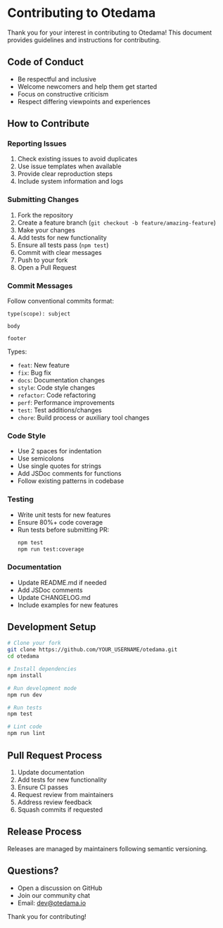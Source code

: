 # Contributing to Otedama

Thank you for your interest in contributing to Otedama! This document provides guidelines and instructions for contributing.

## Code of Conduct

- Be respectful and inclusive
- Welcome newcomers and help them get started
- Focus on constructive criticism
- Respect differing viewpoints and experiences

## How to Contribute

### Reporting Issues

1. Check existing issues to avoid duplicates
2. Use issue templates when available
3. Provide clear reproduction steps
4. Include system information and logs

### Submitting Changes

1. Fork the repository
2. Create a feature branch (`git checkout -b feature/amazing-feature`)
3. Make your changes
4. Add tests for new functionality
5. Ensure all tests pass (`npm test`)
6. Commit with clear messages
7. Push to your fork
8. Open a Pull Request

### Commit Messages

Follow conventional commits format:

```
type(scope): subject

body

footer
```

Types:
- `feat`: New feature
- `fix`: Bug fix
- `docs`: Documentation changes
- `style`: Code style changes
- `refactor`: Code refactoring
- `perf`: Performance improvements
- `test`: Test additions/changes
- `chore`: Build process or auxiliary tool changes

### Code Style

- Use 2 spaces for indentation
- Use semicolons
- Use single quotes for strings
- Add JSDoc comments for functions
- Follow existing patterns in codebase

### Testing

- Write unit tests for new features
- Ensure 80%+ code coverage
- Run tests before submitting PR:
  ```bash
  npm test
  npm run test:coverage
  ```

### Documentation

- Update README.md if needed
- Add JSDoc comments
- Update CHANGELOG.md
- Include examples for new features

## Development Setup

```bash
# Clone your fork
git clone https://github.com/YOUR_USERNAME/otedama.git
cd otedama

# Install dependencies
npm install

# Run development mode
npm run dev

# Run tests
npm test

# Lint code
npm run lint
```

## Pull Request Process

1. Update documentation
2. Add tests for new functionality
3. Ensure CI passes
4. Request review from maintainers
5. Address review feedback
6. Squash commits if requested

## Release Process

Releases are managed by maintainers following semantic versioning.

## Questions?

- Open a discussion on GitHub
- Join our community chat
- Email: dev@otedama.io

Thank you for contributing!